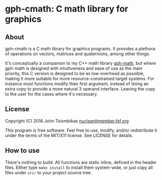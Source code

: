 gph-cmath: C math library for graphics
======================================

About
-----
gph-cmath is a C math library for graphics programs. It provides a plethora of
operations on vectors, matrices and quaternions, among other things.

It's conceptually a companion to my C++ math library
[gph-math](http://github.com/jtsiomb/gph-math), but where gph-math is designed
with intuitiveness and ease of use as the main priority, this C version is
designed to be as low-overhead as possible, making it more suitable for more
resource-constrained target systems.
For instance most functions modify their first argument, instead of doing an
extra copy to provide a more natural 3 operand interface. Leaving the copy to
the user for the cases where it's necessary.

License
-------
Copyright (C) 2016 John Tsiombikas <nuclear@member.fsf.org>

This program is free software. Feel free to use, modify, and/or redistribute it
under the terms of the MIT/X11 license. See LICENSE for details.

How to use
----------
There's nothing to build. All functions are static inline, defined in the header
files. Either type `make install` to install them system-wide, or just copy all
files under `src/` to your project source tree.
